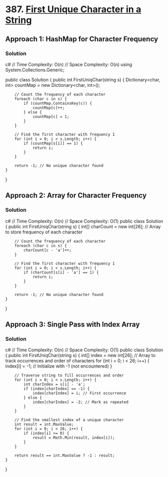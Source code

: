 # 387. [First Unique Character in a String](https://leetcode.com/problems/first-unique-character-in-a-string/)

## Approach 1: HashMap for Character Frequency

### Solution
c#
// Time Complexity: O(n)
// Space Complexity: O(n)
using System.Collections.Generic;

public class Solution {
    public int FirstUniqChar(string s) {
        Dictionary<char, int> countMap = new Dictionary<char, int>();

        // Count the frequency of each character
        foreach (char c in s) {
            if (countMap.ContainsKey(c)) {
                countMap[c]++;
            } else {
                countMap[c] = 1;
            }
        }

        // Find the first character with frequency 1
        for (int i = 0; i < s.Length; i++) {
            if (countMap[s[i]] == 1) {
                return i;
            }
        }

        return -1; // No unique character found
    }
}

## Approach 2: Array for Character Frequency

### Solution
c#
// Time Complexity: O(n)
// Space Complexity: O(1)
public class Solution {
    public int FirstUniqChar(string s) {
        int[] charCount = new int[26]; // Array to store frequency of each character

        // Count the frequency of each character
        foreach (char c in s) {
            charCount[c - 'a']++;
        }

        // Find the first character with frequency 1
        for (int i = 0; i < s.Length; i++) {
            if (charCount[s[i] - 'a'] == 1) {
                return i;
            }
        }

        return -1; // No unique character found
    }
}

## Approach 3: Single Pass with Index Array

### Solution
c#
// Time Complexity: O(n)
// Space Complexity: O(1)
public class Solution {
    public int FirstUniqChar(string s) {
        int[] index = new int[26]; // Array to track occurrences and order of characters
        for (int i = 0; i < 26; i++) {
            index[i] = -1; // Initialize with -1 (not encountered)
        }

        // Traverse string to fill occurrences and order
        for (int i = 0; i < s.Length; i++) {
            int charIndex = s[i] - 'a';
            if (index[charIndex] == -1) {
                index[charIndex] = i; // First occurrence
            } else {
                index[charIndex] = -2; // Mark as repeated
            }
        }

        // Find the smallest index of a unique character
        int result = int.MaxValue;
        for (int i = 0; i < 26; i++) {
            if (index[i] >= 0) {
                result = Math.Min(result, index[i]);
            }
        }

        return result == int.MaxValue ? -1 : result;
    }
}

